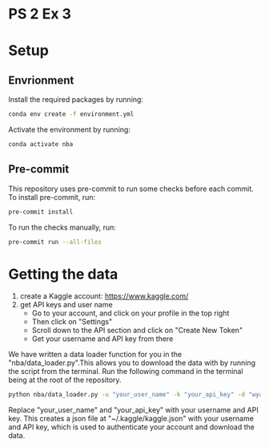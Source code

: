# PS 2 Ex 3

# Setup

## Envrionment

Install the required packages by running:

```bash
conda env create -f environment.yml
```

Activate the environment by running:

```bash
conda activate nba
```

## Pre-commit

This repository uses pre-commit to run some checks before each commit. To install pre-commit, run:

```bash
pre-commit install
```

To run the checks manually, run:

```bash
pre-commit run --all-files
```

# Getting the data

1. create a Kaggle account: https://www.kaggle.com/
2. get API keys and user name
   - Go to your account, and click on your profile in the top right
   - Then click on "Settings"
   - Scroll down to the API section and click on "Create New Token"
   - Get your username and API key from there

We have written a data loader function for you in the "nba/data_loader.py".This allows you to
download the data with by running the script from the terminal. Run the following command in the
terminal being at the root of the repository.

```bash
python nba/data_loader.py -u "your_user_name" -k "your_api_key" -d "wyattowalsh/basketball"
```

Replace "your_user_name" and "your_api_key" with your username and API key. This creates a json
file at "~/.kaggle/kaggle.json" with your username and API key, which is used to authenticate your
account and download the data.
